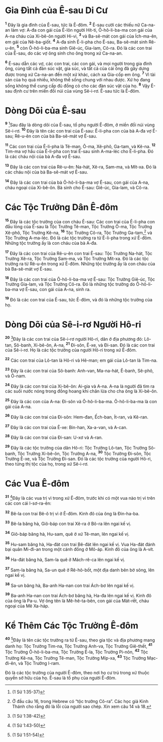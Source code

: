 # Gia Ðình của Ê-sau Di Cư

<sup><b>1</b></sup> Ðây là gia đình của Ê-sau, tức là Ê-đôm. <sup><b>2</b></sup> Ê-sau cưới các thiếu nữ Ca-na-an làm vợ: A-đa con gái của Ê-lôn người Hít-ti, Ô-hô-li-ba-ma con gái của A-na cháu của Xi-bê-ôn người Hi-vi, <sup><b>3</b></sup> và Ba-sê-mát con gái của Ích-ma-ên, em gái của Nê-ba-giốt. <sup><b>4</b></sup> A-đa sinh Ê-li-pha cho Ê-sau, Ba-sê-mát sinh Rê-u-ên, <sup><b>5</b></sup> còn Ô-hô-li-ba-ma sinh Giê-úc, Gia-lam, Cô-ra. Ðó là các con trai của Ê-sau, do các vợ ông sinh cho ông trong xứ Ca-na-an.

<sup><b>6</b></sup> Ê-sau dẫn các vợ, các con trai, các con gái, và mọi người trong gia đình ông, cùng tất cả đàn súc vật, gia súc, và tất cả của cải ông đã gây dựng được trong xứ Ca-na-an đến một xứ khác, cách xa Gia-cốp em ông. <sup><b>7</b></sup> Vì tài sản của họ quá nhiều, không thể sống chung với nhau được. Xứ họ đang sống không thể cung cấp đủ đồng cỏ cho các đàn súc vật của họ. <sup><b>8</b></sup> Vậy Ê-sau định cư trên miền đồi núi của vùng Sê-i-rơ. Ê-sau tức là Ê-đôm.

# Dòng Dõi của Ê-sau

<sup><b>9</b></sup> [^1@-b053a099-b2d2-4f50-99c1-d47e6a44b1b0]Sau đây là dòng dõi của Ê-sau, tổ phụ người Ê-đôm, ở miền đồi núi vùng Sê-i-rơ. <sup><b>10</b></sup> Ðây là tên các con trai của Ê-sau: Ê-li-pha con của bà A-đa vợ Ê-sau; Rê-u-ên con của bà Ba-sê-mát vợ Ê-sau.

<sup><b>11</b></sup> Các con trai của Ê-li-pha là Tê-man, Ô-ma, Xê-phô, Ga-tam, và Kê-na. <sup><b>12</b></sup> Tim-ma vợ hầu của Ê-li-pha con trai Ê-sau sinh A-ma-léc cho Ê-li-pha. Ðó là các cháu nội của bà A-đa vợ Ê-sau.

<sup><b>13</b></sup> Ðây là các con trai của Rê-u-ên: Na-hát, Xê-ra, Sam-ma, và Mít-xa. Ðó là các cháu nội của bà Ba-sê-mát vợ Ê-sau.

<sup><b>14</b></sup> Ðây là các con trai của bà Ô-hô-li-ba-ma vợ Ê-sau, con gái của A-na, cháu ngoại của Xi-bê-ôn. Bà sinh cho Ê-sau: Giê-úc, Gia-lam, và Cô-ra.

# Các Tộc Trưởng Dân Ê-đôm

<sup><b>15</b></sup> Ðây là các tộc trưởng của con cháu Ê-sau: Các con trai của Ê-li-pha con đầu lòng của Ê-sau là Tộc Trưởng Tê-man, Tộc Trưởng Ô-ma, Tộc Trưởng Xê-phô, Tộc Trưởng Kê-na, <sup><b>16</b></sup> Tộc Trưởng Cô-ra, Tộc Trưởng Ga-tam,[^1-b053a099-b2d2-4f50-99c1-d47e6a44b1b0] và Tộc Trưởng A-ma-léc. Ðó là các tộc trưởng ra từ Ê-li-pha trong xứ Ê-đôm. Những tộc trưởng ấy là con cháu của bà A-đa.

<sup><b>17</b></sup> Ðây là các con trai của Rê-u-ên con trai Ê-sau: Tộc Trưởng Na-hát, Tộc Trưởng Xê-ra, Tộc Trưởng Sam-ma, và Tộc Trưởng Mít-xa. Ðó là các tộc trưởng ra từ Rê-u-ên trong xứ Ê-đôm. Những tộc trưởng ấy là con cháu của bà Ba-sê-mát vợ Ê-sau.

<sup><b>18</b></sup> Ðây là các con trai của Ô-hô-li-ba-ma vợ Ê-sau: Tộc Trưởng Giê-úc, Tộc Trưởng Gia-lam, và Tộc Trưởng Cô-ra. Ðó là những tộc trưởng do Ô-hô-li-ba-ma vợ Ê-sau, con gái của A-na, sinh ra.

<sup><b>19</b></sup> Ðó là các con trai của Ê-sau, tức Ê-đôm, và đó là những tộc trưởng của họ.

# Dòng Dõi của Sê-i-rơ Người Hô-ri

<sup><b>20</b></sup> [^2@-b053a099-b2d2-4f50-99c1-d47e6a44b1b0]Ðây là các con trai của Sê-i-rơ người Hô-ri, dân ở địa phương đó: Lô-tan, Sô-banh, Xi-bê-ôn, A-na, <sup><b>21</b></sup> Ði-sôn, Ê-xe, và Ði-san. Ðó là các con trai của Sê-i-rơ. Họ là các tộc trưởng của người Hô-ri trong xứ Ê-đôm.

<sup><b>22</b></sup> Các con trai của Lô-tan là Hô-ri và Hê-man; em gái của Lô-tan là Tim-na.

<sup><b>23</b></sup> Ðây là các con trai của Sô-banh: Anh-van, Ma-na-hát, Ê-banh, Sê-phô, và Ô-nam.

<sup><b>24</b></sup> Ðây là các con trai của Xi-bê-ôn: Ai-gia và A-na. A-na là người đã tìm ra các suối nước nóng trong đồng hoang khi chăn lừa cho cha ông là Xi-bê-ôn.

<sup><b>25</b></sup> Ðây là các con của A-na: Ði-sôn và Ô-hô-li-ba-ma. Ô-hô-li-ba-ma là con gái của A-na.

<sup><b>26</b></sup> Ðây là các con trai của Ði-sôn: Hem-đan, Ếch-ban, Ít-ran, và Kê-ran.

<sup><b>27</b></sup> Ðây là các con trai của Ê-xe: Bin-han, Xa-a-van, và A-can.

<sup><b>28</b></sup> Ðây là các con trai của Ði-san: U-xơ và A-ran.

<sup><b>29</b></sup> Ðây là các tộc trưởng của dân Hô-ri: Tộc Trưởng Lô-tan, Tộc Trưởng Sô-banh, Tộc Trưởng Xi-bê-ôn, Tộc Trưởng A-na, <sup><b>30</b></sup> Tộc Trưởng Ði-sôn, Tộc Trưởng Ê-xe, và Tộc Trưởng Ði-san. Ðó là các tộc trưởng của người Hô-ri, theo từng thị tộc của họ, trong xứ Sê-i-rơ.

# Các Vua Ê-đôm

<sup><b>31</b></sup> [^3@-b053a099-b2d2-4f50-99c1-d47e6a44b1b0]Ðây là các vua trị vì trong xứ Ê-đôm, trước khi có một vua nào trị vì trên các con cái I-sơ-ra-ên:

<sup><b>32</b></sup> Bê-la con trai Bê-ô trị vì ở Ê-đôm. Kinh đô của ông là Ðin-ha-ba.

<sup><b>33</b></sup> Bê-la băng hà, Giô-báp con trai Xê-ra ở Bô-ra lên ngai kế vị.

<sup><b>34</b></sup> Giô-báp băng hà, Hu-sam, quê ở xứ Tê-man, lên ngai kế vị.

<sup><b>35</b></sup> Hu-sam băng hà, Ha-đát con trai Bê-đát lên ngai kế vị. Vua Ha-đát đánh bại quân Mi-đi-an trong một cánh đồng ở Mô-áp. Kinh đô của ông là A-vít.

<sup><b>36</b></sup> Ha-đát băng hà, Sam-la quê ở Mách-rê-ca lên ngai kế vị.

<sup><b>37</b></sup> Sam-la băng hà, Sa-un quê ở Rê-hô-bốt, một địa danh bên bờ sông, lên ngai kế vị.

<sup><b>38</b></sup> Sa-un băng hà, Ba-anh Ha-nan con trai Ách-bơ lên ngai kế vị.

<sup><b>39</b></sup> Ba-anh Ha-nan con trai Ách-bơ băng hà, Ha-đa lên ngai kế vị. Kinh đô của ông là Pa-u. Vợ ông tên là Mê-hê-ta-bên, con gái của Mát-rết, cháu ngoại của Mê Xa-háp.

# Kể Thêm Các Tộc Trưởng Ê-đôm

<sup><b>40</b></sup> [^4@-b053a099-b2d2-4f50-99c1-d47e6a44b1b0]Ðây là tên các tộc trưởng ra từ Ê-sau, theo gia tộc và địa phương mang danh họ: Tộc Trưởng Tim-na, Tộc Trưởng Anh-va, Tộc Trưởng Giê-thết, <sup><b>41</b></sup> Tộc Trưởng Ô-hô-li-ba-ma, Tộc Trưởng Ê-la, Tộc Trưởng Pi-nôn, <sup><b>42</b></sup> Tộc Trưởng Kê-na, Tộc Trưởng Tê-man, Tộc Trưởng Míp-xa, <sup><b>43</b></sup> Tộc Trưởng Mạc-đi-ên, và Tộc Trưởng I-ram.

Ðó là các tộc trưởng của người Ê-đôm, theo nơi họ cư trú trong xứ thuộc quyền sở hữu của họ. Ê-sau là tổ phụ của người Ê-đôm.

[^1-b053a099-b2d2-4f50-99c1-d47e6a44b1b0]: Ở đầu câu 16, trong Hebrew có “tộc trưởng Cô-ra”. Các học giả Kinh Thánh cho rằng đó là lỗi của người sao chép. Xin xem câu 14 và 18.

[^1@-b053a099-b2d2-4f50-99c1-d47e6a44b1b0]: (1 Sử 1:35-37)

[^2@-b053a099-b2d2-4f50-99c1-d47e6a44b1b0]: (1 Sử 1:38-42)

[^3@-b053a099-b2d2-4f50-99c1-d47e6a44b1b0]: (1 Sử 1:43-50)

[^4@-b053a099-b2d2-4f50-99c1-d47e6a44b1b0]: (1 Sử 1:51-54)
